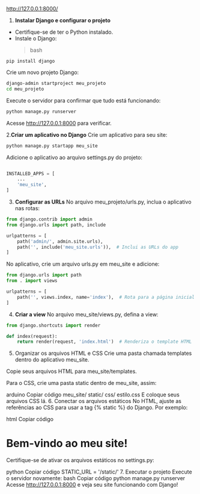 http://127.0.0.1:8000/

 1. **Instalar Django e configurar o projeto**
- Certifique-se de ter o Python instalado.
- Instale o Django:
  > bash 
```
pip install django
```
Crie um novo projeto Django:
```bash
django-admin startproject meu_projeto
cd meu_projeto
```
Execute o servidor para confirmar que tudo está funcionando:
```bash
python manage.py runserver
```
Acesse http://127.0.0.1:8000 para verificar.

2.**Criar um aplicativo no Django**
   Crie um aplicativo para seu site:
```bash
python manage.py startapp meu_site
```
Adicione o aplicativo ao arquivo settings.py do projeto:
```python

INSTALLED_APPS = [
    ...
    'meu_site',
]
```
3. **Configurar as URLs**
No arquivo meu_projeto/urls.py, inclua o aplicativo nas rotas:

```python
from django.contrib import admin
from django.urls import path, include

urlpatterns = [
    path('admin/', admin.site.urls),
    path('', include('meu_site.urls')),  # Inclui as URLs do app
]
```
No aplicativo, crie um arquivo urls.py em meu_site e adicione:

```python
from django.urls import path
from . import views

urlpatterns = [
    path('', views.index, name='index'),  # Rota para a página inicial
]
```
4. **Criar a view**
No arquivo meu_site/views.py, defina a view:
```python
from django.shortcuts import render

def index(request):
    return render(request, 'index.html')  # Renderiza o template HTML
```

5. Organizar os arquivos HTML e CSS
Crie uma pasta chamada templates dentro do aplicativo meu_site.

Copie seus arquivos HTML para meu_site/templates.

Para o CSS, crie uma pasta static dentro de meu_site, assim:

arduino
Copiar código
meu_site/
    static/
        css/
            estilo.css
E coloque seus arquivos CSS lá.
6. Conectar os arquivos estáticos
No HTML, ajuste as referências ao CSS para usar a tag {% static %} do Django. Por exemplo:

html
Copiar código
<!DOCTYPE html>
<html lang="en">
<head>
    <link rel="stylesheet" href="{% static 'css/estilo.css' %}">
    <title>Meu Site</title>
</head>
<body>
    <h1>Bem-vindo ao meu site!</h1>
</body>
</html>
Certifique-se de ativar os arquivos estáticos no settings.py:

python
Copiar código
STATIC_URL = '/static/'
7. Executar o projeto
Execute o servidor novamente:
bash
Copiar código
python manage.py runserver
Acesse http://127.0.0.1:8000 e veja seu site funcionando com Django!
